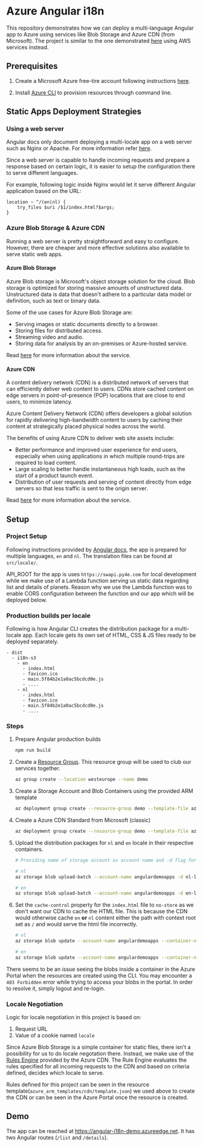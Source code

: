 # Azure Angular i18n

This repository demonstrates how we can deploy a multi-language Angular app to Azure using services like Blob Storage and Azure CDN (from Microsoft). The project is similar to the one demonstrated [here](https://github.com/yash-kapila/angular-i18n-s3) using AWS services instead.

## Prerequisites

1. Create a Microsoft Azure free-tire account following instructions [here](https://azure.microsoft.com/en-us/free/).

2. Install [Azure CLI]((https://docs.microsoft.com/en-us/cli/azure/install-azure-cli)) to provision resources through command line.

## Static Apps Deployment Strategies

### Using a web server

Angular docs only document deploying a multi-locale app on a web server such as Nginx or Apache. For more information refer [here](https://angular.io/guide/i18n-common-deploy).

Since a web server is capable to handle incoming requests and prepare a response based on certain logic, it is easier to setup the configuration there to serve different languages.

For example, following logic inside Nginx would let it serve different Angular application based on the URL:

```
location ~ ^/(en|nl) {
    try_files $uri /$1/index.html?$args;
}
```

### Azure Blob Storage & Azure CDN

Running a web server is pretty straightforward and easy to configure. However, there are cheaper and more effective solutions also available to serve static web apps.

#### Azure Blob Storage

Azure Blob storage is Microsoft's object storage solution for the cloud. Blob storage is optimized for storing massive amounts of unstructured data. Unstructured data is data that doesn't adhere to a particular data model or definition, such as text or binary data.

Some of the use cases for Azure Blob Storage are:

- Serving images or static documents directly to a browser.
- Storing files for distributed access.
- Streaming video and audio.
- Storing data for analysis by an on-premises or Azure-hosted service.

Read [here](https://docs.microsoft.com/en-us/azure/storage/blobs/storage-blobs-introduction) for more information about the service.

#### Azure CDN

A content delivery network (CDN) is a distributed network of servers that can efficiently deliver web content to users. CDNs store cached content on edge servers in point-of-presence (POP) locations that are close to end users, to minimize latency.

Azure Content Delivery Network (CDN) offers developers a global solution for rapidly delivering high-bandwidth content to users by caching their content at strategically placed physical nodes across the world.

The benefits of using Azure CDN to deliver web site assets include:

- Better performance and improved user experience for end users, especially when using applications in which multiple round-trips are required to load content.
- Large scaling to better handle instantaneous high loads, such as the start of a product launch event.
- Distribution of user requests and serving of content directly from edge servers so that less traffic is sent to the origin server.

Read [here](https://docs.microsoft.com/en-us/azure/cdn/cdn-overview) for more information about the service.

## Setup

### Project Setup

Following instructions provided by [Angular docs](https://angular.io/guide/i18n-common-overview), the app is prepared for multiple languages, `en` and `nl`. The translation files can be found at `src/locale/`.

API_ROOT for the app is uses `https://swapi.py4e.com` for local development while we make use of a Lambda function serving us static data regarding list and details of planets. Reason why we use the Lambda function was to enable CORS configuration between the function and our app which will be deployed below.

### Production builds per locale

Following is how Angular CLI creates the distribution package for a multi-locale app. Each locale gets its own set of HTML, CSS & JS files ready to be deployed separately.

```
- dist
  - i18n-s3
    - en
      - index.html
      - favicon.ico
      - main.5f84b2e1a0ac5bcdcd0e.js
      - ....
    - nl
      - index.html
      - favicon.ico
      - main.5f84b2e1a0ac5bcdcd0e.js
      - ....
```

### Steps

1. Prepare Angular production builds

    ```bash
    npm run build
    ```

2. Create a [Resource Group](https://docs.microsoft.com/en-us/azure/azure-resource-manager/management/manage-resource-groups-portal). This resource group will be used to club our services together.

    ```bash
    az group create --location westeurope --name demo
    ```

3. Create a Storage Account and Blob Containers using the provided ARM template

    ```bash
    az deployment group create --resource-group demo --template-file azure_arm_templates/storage-account/template.json
    ```

4. Create a Azure CDN Standard from Microsoft (classic)

    ```bash
    az deployment group create --resource-group demo --template-file azure_arm_templates/cdn/template.json
    ```

5. Upload the distribution packages for `nl` and `en` locale in their respective containers.

    ```bash
    # Providing name of storage account as account name and -d flag for container name

    # nl
    az storage blob upload-batch --account-name angulardemoapps -d nl-locale -s dist/azure-angular-i18n/nl/ --overwrite

    # en
    az storage blob upload-batch --account-name angulardemoapps -d en-locale -s -s dist/azure-angular-i18n/en/ --overwrite
    ```

6. Set the `cache-control` property for the `index.html` file to `no-store` as we don't want our CDN to cache the HTML file. This is because the CDN would otherwise cache `en` **or** `nl` content either the path with context root set as `/` and would serve the html file incorrectly.

    ```bash
    # nl
    az storage blob update --account-name angulardemoapps --container-name nl-locale --name index.html --content-cache "no-store"

    # en
    az storage blob update --account-name angulardemoapps --container-name en-locale --name index.html --content-cache "no-store"
    ```

There seems to be an issue seeing the blobs inside a container in the Azure Portal when the resources are created using the CLI. You may encounter a `403 Forbidden` error while trying to access your blobs in the portal. In order to resolve it, simply logout and re-login.

### Locale Negotiation

Logic for locale negotiation in this project is based on:
1. Request URL
2. Value of a cookie named `locale`

Since Azure Blob Storage is a simple container for static files, there isn't a possibility for us to do locale negotation there. Instead, we make use of the [Rules Engine](https://docs.microsoft.com/en-us/azure/cdn/cdn-standard-rules-engine-reference) provided by the Azure CDN. The Rule Engine evaluates the rules specified for all incoming requests to the CDN and based on criteria defined, decides which locale to serve.

Rules defined for this project can be seen in the resource template(`azure_arm_templates/cdn/template.json`) we used above to create the CDN or can be seen in the Azure Portal once the resource is created.

## Demo

The app can be reached at https://angular-i18n-demo.azureedge.net. It has two Angular routes (`/list` and `/details`).
